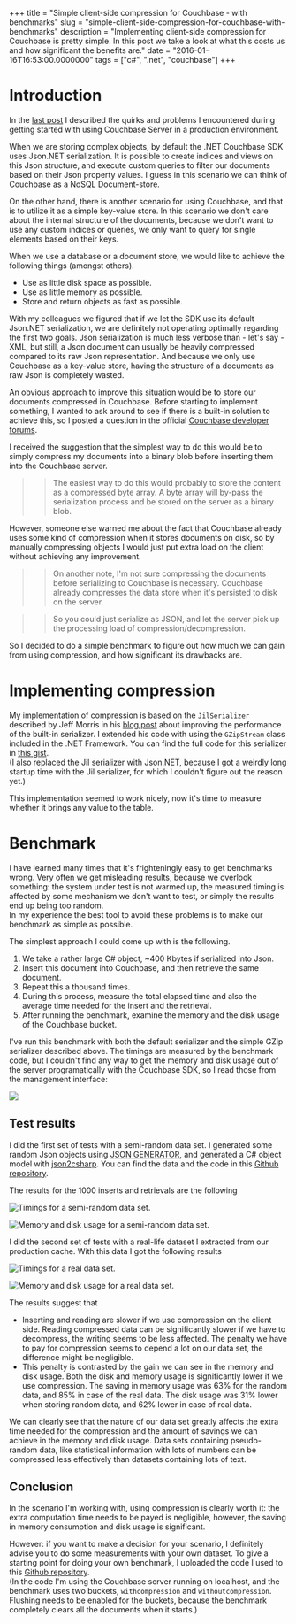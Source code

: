+++
title = "Simple client-side compression for Couchbase - with benchmarks"
slug = "simple-client-side-compression-for-couchbase-with-benchmarks"
description = "Implementing client-side compression for Couchbase is pretty simple. In this post we take a look at what this costs us and how significant the benefits are."
date = "2016-01-16T16:53:00.0000000"
tags = ["c#", ".net", "couchbase"]
+++

# Introduction

In the [last post](http://blog.markvincze.com/couchbase-server-tips-for-troubleshooting-issues/) I described the quirks and problems I encountered during getting started with using Couchbase Server in a production environment.

When we are storing complex objects, by default the .NET Couchbase SDK uses Json.NET serialization. It is possible to create indices and views on this Json structure, and execute custom queries to filter our documents based on their Json property values.
I guess in this scenario we can think of Couchbase as a NoSQL Document-store.

On the other hand, there is another scenario for using Couchbase, and that is to utilize it as a simple key-value store. In this scenario we don't care about the internal structure of the documents, because we don't want to use any custom indices or queries, we only want to query for single elements based on their keys.
  
When we use a database or a document store, we would like to achieve the following things (amongst others).

 - Use as little disk space as possible.
 - Use as little memory as possible.
 - Store and return objects as fast as possible.

With my colleagues we figured that if we let the SDK use its default Json.NET serialization, we are definitely not operating optimally regarding the first two goals. Json serialization is much less verbose than - let's say - XML, but still, a Json document can usually be heavily compressed compared to its raw Json representation. And because we only use Couchbase as a key-value store, having the structure of a documents as raw Json is completely wasted.

An obvious approach to improve this situation would be to store our documents compressed in Couchbase. Before starting to implement something, I wanted to ask around to see if there is a built-in solution to achieve this, so I posted a question in the official [Couchbase developer forums](https://forums.couchbase.com/t/how-to-properly-compress-documents/6418/).

I received the suggestion that the simplest way to do this would be to simply compress my documents into a binary blob before inserting them into the Couchbase server.

>> The easiest way to do this would probably to store the content as a compressed byte array. A byte array will by-pass the serialization process and be stored on the server as a binary blob.  

However, someone else warned me about the fact that Couchbase already uses some kind of compression when it stores documents on disk, so by manually compressing objects I would just put extra load on the client without achieving any improvement.

>>On another note, I'm not sure compressing the documents before serializing to Couchbase is necessary. Couchbase already compresses the data store when it's persisted to disk on the server.

>>So you could just serialize as JSON, and let the server pick up the processing load of compression/decompression.

So I decided to do a simple benchmark to figure out how much we can gain from using compression, and how significant its drawbacks are.

# Implementing compression

My implementation of compression is based on the `JilSerializer` described by Jeff Morris in his [blog post](http://blog.couchbase.com/2015/june/using-jil-for-custom-json-serialization-in-the-couchbase-.net-sdk) about improving the performance of the built-in serializer. I extended his code with using the `GZipStream` class included in the .NET Framework. You can find the full code for this serializer in [this gist](https://gist.github.com/markvincze/c585dce7d8f76964f5ed).  
(I also replaced the Jil serializer with Json.NET, because I got a weirdly long startup time with the Jil serializer, for which I couldn't figure out the reason yet.)

This implementation seemed to work nicely, now it's time to measure whether it brings any value to the table. 

# Benchmark

I have learned many times that it's frighteningly easy to get benchmarks wrong. Very often we get misleading results, because we overlook something: the system under test is not warmed up, the measured timing is affected by some mechanism we don't want to test, or simply the results end up being too random.  
In my experience the best tool to avoid these problems is to  make our benchmark as simple as possible.

The simplest approach I could come up with is the following.

1. We take a rather large C# object, ~400 Kbytes if serialized into Json.
2. Insert this document into Couchbase, and then retrieve the same document.
3. Repeat this a thousand times.
4. During this process, measure the total elapsed time and also the average time needed for the insert and the retrieval.
5. After running the benchmark, examine the memory and the disk usage of the Couchbase bucket.

I've run this benchmark with both the default serializer and the simple GZip serializer described above. The timings are measured by the benchmark code, but I couldn't find any way to get the memory and disk usage out of the server programatically with the Couchbase SDK, so I read those from the management interface:

![](/images/2016/01/management-screenshot.png)

## Test results
I did the first set of tests with a semi-random data set. I generated some random Json objects using [JSON GENERATOR](http://www.json-generator.com/), and generated a C# object model with [json2csharp](http://json2csharp.com/). You can find the data and the code in this [Github repository](https://github.com/markvincze/couchbase-perf-test).

The results for the 1000 inserts and retrievals are the following

![Timings for a semi-random data set.](/images/2016/01/timings-random-data-1.png)

![Memory and disk usage for a semi-random data set.](/images/2016/01/memory-random-data-1.png)

I did the second set of tests with a real-life dataset I extracted from our production cache. With this data I got the following results

![Timings for a real data set.](/images/2016/01/timings-real-data-2.png)

![Memory and disk usage for a real data set.](/images/2016/01/memory-real-data-1.png)

The results suggest that

 - Inserting and reading are slower if we use compression on the client side. Reading compressed data can be significantly slower if we have to decompress, the writing seems to be less affected. The penalty we have to pay for compression seems to depend a lot on our data set, the difference might be negligible.
 - This penalty is contrasted by the gain we can see in the memory and disk usage. Both the disk and memory usage is significantly lower if we use compression. The saving in memory usage was 63% for the random data, and 85% in case of the real data. The disk usage was 31% lower when storing random data, and 62% lower in case of real data.

We can clearly see that the nature of our data set greatly affects the extra time needed for the compression and the amount of savings we can achieve in the memory and disk usage. Data sets containing pseudo-random data, like statistical information with lots of numbers can be compressed less effectively than datasets containing lots of text.

## Conclusion

In the scenario I'm working with, using compression is clearly worth it: the extra computation time needs to be payed is negligible, however, the saving in memory consumption and disk usage is significant.

However: if you want to make a decision for your scenario, I definitely advise you to do some measurements with your own dataset. To give a starting point for doing your own benchmark, I uploaded the code I used to this [Github repository](https://github.com/markvincze/couchbase-perf-test).  
(In the code I'm using the Couchbase server running on localhost, and the benchmark uses two buckets, `withcompression` and `withoutcompression`. Flushing needs to be enabled for the buckets, because the benchmark completely clears all the documents when it starts.)

